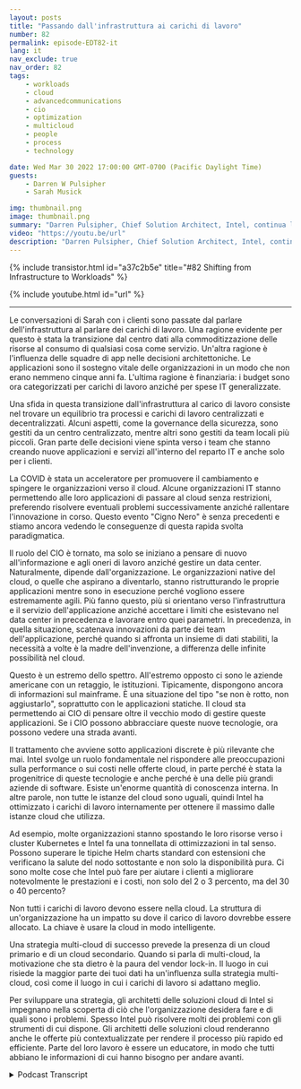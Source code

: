 ```yaml
---
layout: posts
title: "Passando dall'infrastruttura ai carichi di lavoro"
number: 82
permalink: episode-EDT82-it
lang: it
nav_exclude: true
nav_order: 82
tags:
    - workloads
    - cloud
    - advancedcommunications
    - cio
    - optimization
    - multicloud
    - people
    - process
    - technology

date: Wed Mar 30 2022 17:00:00 GMT-0700 (Pacific Daylight Time)
guests:
    - Darren W Pulsipher
    - Sarah Musick

img: thumbnail.png
image: thumbnail.png
summary: "Darren Pulsipher, Chief Solution Architect, Intel, continua la sua conversazione con Sarah Musick, Cloud Solution Architect, Intel, riguardo al passaggio dall'infrastruttura ai carichi di lavoro. Si prega di inserire nella playlist Embracing Digital Transformation."
video: "https://youtu.be/url"
description: "Darren Pulsipher, Chief Solution Architect, Intel, continua la sua conversazione con Sarah Musick, Cloud Solution Architect, Intel, riguardo al passaggio dall'infrastruttura ai carichi di lavoro. Si prega di inserire nella playlist Embracing Digital Transformation."
---
```


<div>
{% include transistor.html id="a37c2b5e" title="#82 Shifting from Infrastructure to Workloads" %}

{% include youtube.html id="url" %}
</div>

---

Le conversazioni di Sarah con i clienti sono passate dal parlare dell'infrastruttura al parlare dei carichi di lavoro. Una ragione evidente per questo è stata la transizione dal centro dati alla commoditizzazione delle risorse al consumo di qualsiasi cosa come servizio. Un'altra ragione è l'influenza delle squadre di app nelle decisioni architettoniche. Le applicazioni sono il sostegno vitale delle organizzazioni in un modo che non erano nemmeno cinque anni fa. L'ultima ragione è finanziaria: i budget sono ora categorizzati per carichi di lavoro anziché per spese IT generalizzate.

Una sfida in questa transizione dall'infrastruttura al carico di lavoro consiste nel trovare un equilibrio tra processi e carichi di lavoro centralizzati e decentralizzati. Alcuni aspetti, come la governance della sicurezza, sono gestiti da un centro centralizzato, mentre altri sono gestiti da team locali più piccoli. Gran parte delle decisioni viene spinta verso i team che stanno creando nuove applicazioni e servizi all'interno del reparto IT e anche solo per i clienti.

La COVID è stata un acceleratore per promuovere il cambiamento e spingere le organizzazioni verso il cloud. Alcune organizzazioni IT stanno permettendo alle loro applicazioni di passare al cloud senza restrizioni, preferendo risolvere eventuali problemi successivamente anziché rallentare l'innovazione in corso. Questo evento "Cigno Nero" è senza precedenti e stiamo ancora vedendo le conseguenze di questa rapida svolta paradigmatica.

Il ruolo del CIO è tornato, ma solo se iniziano a pensare di nuovo all'informazione e agli oneri di lavoro anziché gestire un data center. Naturalmente, dipende dall'organizzazione. Le organizzazioni native del cloud, o quelle che aspirano a diventarlo, stanno ristrutturando le proprie applicazioni mentre sono in esecuzione perché vogliono essere estremamente agili. Più fanno questo, più si orientano verso l'infrastruttura e il servizio dell'applicazione anziché accettare i limiti che esistevano nel data center in precedenza e lavorare entro quei parametri. In precedenza, in quella situazione, scatenava innovazioni da parte dei team dell'applicazione, perché quando si affronta un insieme di dati stabiliti, la necessità a volte è la madre dell'invenzione, a differenza delle infinite possibilità nel cloud.

Questo è un estremo dello spettro. All'estremo opposto ci sono le aziende americane con un retaggio, le istituzioni. Tipicamente, dispongono ancora di informazioni sul mainframe. È una situazione del tipo "se non è rotto, non aggiustarlo", soprattutto con le applicazioni statiche. Il cloud sta permettendo ai CIO di pensare oltre il vecchio modo di gestire queste applicazioni. Se i CIO possono abbracciare queste nuove tecnologie, ora possono vedere una strada avanti.

Il trattamento che avviene sotto applicazioni discrete è più rilevante che mai. Intel svolge un ruolo fondamentale nel rispondere alle preoccupazioni sulla performance o sui costi nelle offerte cloud, in parte perché è stata la progenitrice di queste tecnologie e anche perché è una delle più grandi aziende di software. Esiste un'enorme quantità di conoscenza interna. In altre parole, non tutte le istanze del cloud sono uguali, quindi Intel ha ottimizzato i carichi di lavoro internamente per ottenere il massimo dalle istanze cloud che utilizza.

Ad esempio, molte organizzazioni stanno spostando le loro risorse verso i cluster Kubernetes e Intel fa una tonnellata di ottimizzazioni in tal senso. Possono superare le tipiche Helm charts standard con estensioni che verificano la salute del nodo sottostante e non solo la disponibilità pura. Ci sono molte cose che Intel può fare per aiutare i clienti a migliorare notevolmente le prestazioni e i costi, non solo del 2 o 3 percento, ma del 30 o 40 percento?

Non tutti i carichi di lavoro devono essere nella cloud. La struttura di un'organizzazione ha un impatto su dove il carico di lavoro dovrebbe essere allocato. La chiave è usare la cloud in modo intelligente.

Una strategia multi-cloud di successo prevede la presenza di un cloud primario e di un cloud secondario. Quando si parla di multi-cloud, la motivazione che sta dietro è la paura del vendor lock-in. Il luogo in cui risiede la maggior parte dei tuoi dati ha un'influenza sulla strategia multi-cloud, così come il luogo in cui i carichi di lavoro si adattano meglio.

Per sviluppare una strategia, gli architetti delle soluzioni cloud di Intel si impegnano nella scoperta di ciò che l'organizzazione desidera fare e di quali sono i problemi. Spesso Intel può risolvere molti dei problemi con gli strumenti di cui dispone. Gli architetti delle soluzioni cloud renderanno anche le offerte più contextualizzate per rendere il processo più rapido ed efficiente. Parte del loro lavoro è essere un educatore, in modo che tutti abbiano le informazioni di cui hanno bisogno per andare avanti.



<details>
<summary> Podcast Transcript </summary>

<p></p>

</details>
